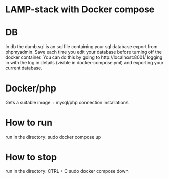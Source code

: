 # LAMP-stack with Docker compose

# DB
In db the dumb.sql is an sql file containing your sql database export from phpmyadmin. 
Save each time you edit your database before turning off the docker container.
You can do this by going to http://localhost:8001/ logging in with the log in details (visible in docker-compose.yml) and exporting your current database.

# Docker/php
Gets a suitable image + mysql/php connection installations


# How to run
run in the directory:
sudo docker compose up

# How to stop
run in the directory:
CTRL + C
sudo docker compose down
